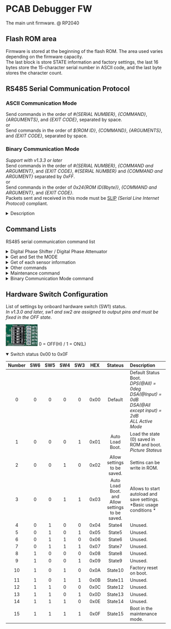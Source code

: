 # PCAB Debugger FW
The main unit firmware. @ RP2040

## Flash ROM area
Firmware is stored at the beginning of the flash ROM. The area used varies depending on the firmware capacity.<br>
The last block is store STATE information and factory settings, the last 16 bytes store the 15-character serial number in ASCII code, and the last byte stores the character count.<br>

## RS485 Serial Communication Protocol
### ASCII Communication Mode
Send commands in the order of *#{SERIAL NUMBER}*, *{COMMAND}*, *{ARGUMENTS}*, and *{EXIT CODE}*, separated by space.<br>
or<br>
Send commands in the order of *${ROM ID}*, *{COMMAND}*, *{ARGUMENTS}*, and *{EXIT CODE}*, separated by space.<br>
### Binary Communication Mode
*Support with v1.3.3 or later*<br>
Send commands in the order of *#{SERIAL NUMBER}*, *{COMMAND and ARGUMENT}*, and *{EXIT CODE}*, *#{SERIAL NUMBER}* and *{COMMAND and ARGUMENT}* separated by *0xFF*.<br>
or<br>
Send commands in the order of *0x24{ROM ID(8byte)}*, *{COMMAND and ARGUMENT}*, and *{EXIT CODE}*.<br>
Packets sent and received in this mode must be [SLIP](https://en.wikipedia.org/wiki/Serial_Line_Internet_Protocol) *(Serial Line Internet Protocol)* compliant.<br>
<details>
<summary>Description</summary>

Specify the serial number of the communication partner in *{SERIAL NUMBER}*. However, if *"\*"* is specified, communication will be performed for all serial numbers.<br>
*{COMMAND}* and *{ARGUMENTS}* refer to *Command Lists*.<br>
*{EXIT CODE}* is *\n(Line Feed Code)* or *\r(Carriage Return Code)* or *\r\n*.<br>
However, in SLIP mode (Binary Communication Mode) it can only *0xC0*.
We recommend *\r(CR)* when CUI and echo are enable, and *\n(LF)* when CUI and local echo are enabled or GUI is enabled.<br>
### example
- #0010 WrtDPS
- #0001 SetSTB.AMP true
- #* GetIDN

</details>

## Command Lists
RS485 serial communication command list  

<details>
<summary>Digital Phase Shifter / Digital Phase Attenuator</summary>

Command | Description
:--|:--
WrtDPS | Write binary data to the digital phase sifter.
GetDPS {0/1/false/true/bf/now} {x} | Get digital phase sifter settings.<br>{1/true/now} : Get the currently written binary data.<br>{0/false/bf} : Get the buffer binary data.(Get the binary data written with the WrtDPS command.)<br>{x} : Phase Shifter No. ( {0} is gets all data.)
SetDPS {x} {DEC} | Set binary data in the buffer.<br>{x} : Phase Shifter No.<br>{DEC} : Decimal binary value.
WrtDSA | *Support with v1.2.0 or later*<br>Write binary data to the digital step attenuator.
GetDSA {0/1/false/true/bf/now} {x} | *Support with v1.2.0 or later*<br>Get digital step attenuator settings.<br>{1/true/now} : Get the currently written binary data.<br>{0/false/bf} : Get the buffer binary data.(Get the binary data written with the WrtDSA command.)<br>{x} : Digital Step attenuator No. ( {0} is gets all data. / {16} is input attenuator No.)
SetDSA {x} {DEC} | *Support with v1.2.0 or later*<br>Set binary data in the buffer.<br>{x} : Digital Step attenuator No. ({16} is input attenuator No.)<br>{DEC} : Decimal binary value.
</details>
<details>
<summary>Get and Set the MODE</summary>

Command | Description
:--|:--
GetSTB.AMP | Get AMP STBY.
SetSTB.AMP {0/1/false/true}| Set AMP STBY<br>{1/true} : Standby MODE<br>{0/false} : Run MODE
GetSTB.DRA | Get DRA STBY.
SetSTB.DRA {0/1/false/true}| Set DRA STBY<br>{1/true} : Standby MODE<br>{0/false} : Run MODE
GetSTB.LNA | Get LNA STBY.
SetSTB.LNA {0/1/false/true}| Set LNA STBY<br>{1/true} : Standby MODE<br>{0/false} : Run MODE
GetLPM | Get low power mode.
SetLPM {0/1/false/true} | Set low power mode<br>{1/true} : Low Power MODE<br>{0/false} : Full Power MODE

</details>
<details>
<summary>Get of each sensor information</summary>

Command | Description
:--|:--
GetTMP.ID {x} | Get Temperature sensor ID.<br>{x} : Temp IC No.<br>{0} gets all temperature data.
GetTMP.Val {x} | Get Temperature.<br>{x} : Temp IC No.<br>{0} gets all temperature data.
GetTMP.CPU | Get CPU Temperature.
GetVd | Get Vd Value.
GetId | Get Id Value.
GetVin | *Support with v1.2.0 or later*<br>Get Vin Value.
GetPin | *Support with v1.2.0 or later*<br>Get Pin Value.

</details>
<details>
<summary>Other commands</summary>

Command | Description
:--|:--
SMEM ({x}) ({y-z}\|{z}) | Save state to memory(ROM).<br>However, whether or not it can be saved depends on the boot mode.<br>To save the default setting, set {z} to 0 or unspecified. ({z} can be specified as 0 to 3.)<br>If {y-z} is specified, it will be written to the specified setting number. ({y} can be specified as 0 to 15.)<br>A sector number can be specified for {x}. The sector numbers available to the user are 0 to 13.<br>*14 is the default setting area when no sector number is specified, and 15 is the data storage area at factory shipment.*<br>*By specifying the sector number, you can save 15×16×4 (=960) settings.*<br>*The Auto Load Boot uses the settings stored in unspecified {z} (sector number 14, setting numbers 0 to 0).*
LMEM ({x}) ({y-z}\|{z}) | Load state from memory(ROM).<br>Arguments are the same as SMEM.
GetMODE | Get boot mode.
GetIDN | Get device identification character.
*IDN? | Same as GetIDN.
GetIDR | Get ROM identification character.
ECHO {0/1/false/true} | Set echo mode.<br>*Do not enable it if you are connected to multiple devices.*<br>{1/true} : With echo.<br>{0/false} : Without echo.
CUI {0/1/false/true} | CUI Control Use<br>{1/true} : CUI MODE<br>{0/false} : GUI MODE<br>Default is CUI MODE.
RST | Restore factory default settings.<br>*PS all 0<br>DSA all 2dB(No,0 = 0dB)<br>STB all 0(RUN MODE)<br>LPM 0(Full Power MODE)*
*RST | Same as RST.
Reboot | Reload setup function.
BCM | Switch to binary communication mode.

</details>
<details>
<summary>Maintenance command</summary>

Command | Description
:--|:--
SetSN {x} | *Can only be changed in maintenance mode.*<br>Set Bord SN.<br>{x} : Serial Number strings.
RROM {x-yz} | Read page data from ROM.<br>{x-yz} : Specify the *block number(x), *sector number(y) + page number(z)* in hexadecimal format, separated by "-".
WROM {x-yz} {HEX} | Write page data to ROM.<br>{x-yz} : Specify the *block number(x), *sector number(y) + page number(z)* in hexadecimal format, separated by "-".<br>{HEX} : HEX data to write.<br>*Data will not be erased.*
EROM {x-y} | Erase page data from ROM.<br>{x} : Specify the *block number(x)* and *sector number(y)* as hexadecimal format separated by "-".
OROM {x-yz} {HEX} | Overwrite sector data to ROM.<br>{x-yz} : Specify the *block number(x)* and *sector number(y) + page number(z)* as hexadecimal format separated by "-".<br>{HEX} : HEX data to write.<br>*Data is written after erasing.*

</details>

<details>
<summary>Binary Communication Mode command</summary>
*Support with v1.3.3 or later*

Command Code | Description
:--|:--
0xC0 | Frame end code.
0xFF | SerialNumber separator code.
0xB0 {Byte} | Write Byte data to the input attenuator.
0xC1 {Binary} | Write binary data to the digital step attenuator.<br>The binary data must be specified in the order of DSA numbers 1 to 15, and each DSA setting must be specified in 8 bits ( i.e. 15 bytes of data ).
0xC2 {Binary} | Write binary data to the digital phase sifter.<br>The binary data must be specified in the order of DPS numbers 1 to 15, and each DPS setting must be specified in 8 bits ( i.e. 15 bytes of data ).
0xC3 {0x00/0x01} | Set AMP STBY.<br>{0x00} : Run MODE<br>{0x01} : Standby MODE
0xC4 {0x00/0x01} | Set DRA STBY.<br>{0x00} : Run MODE<br>{0x01} : Standby MODE
0xC5 {0x00/0x01} | Set LNA STBY.<br>{0x00} : Run MODE<br>{0x01} : Standby MODE
0xC6 {0x00/0x01} | Set low power mode.<br>{0x00} : Full Power MODE<br>{0x01} : Low Power MODE
0xD0 | Get input attenuator settings.<br>The response data is in the same binary format as it was written.
0xD1 | Get digital step attenuator settings.<br>The response data is in the same binary format as it was written.
0xD2 | Get digital phase sifter settins.<br>The response data is in the same binary format as it was written.
0xD3 | Get AMP STBY.<br>The response data is in the same binary format as it was written.
0xD4 | Get DRA STBY.<br>The response data is in the same binary format as it was written.
0xD5 | Get LNA STBY.<br>The response data is in the same binary format as it was written.
0xD6 | Get low power mode.<br>The response data is in the same binary format as it was written.
0xE1 | Get all temperature sensor IDs.<br> 8byte * 15
0xE2 | Get all temperature data.<br>The response data is 2 bytes * 15 of raw data.
0xE3 | Get CPU Temperature(AD Value).<br>The response data is 2 bytes of raw data.
0xE4 | Get Vd Value.<br>The response data is 2 bytes of raw data.
0xE5 | Get Id Value.<br>The response data is 2 bytes of raw data.
0xE6 | Get Vin Value.<br>The response data is 2 bytes of raw data.
0xE7 | Get Pin Value.<br>The response data is 2 bytes of raw data.
0xEA | Get Mode.<br>The response data is 1 bytes of raw data.
0xEE | Get all Analog values.<br>The responce data is {Vd(2byte) + Id(2byte) + Vin(2byte) + Pin(2byte) + CPU Temp(2byte)} of raw data.
0xEF | Get all sensor values.<br>The responce data is {AnalogValues(10byte)+TempratureData(2byte * 15)}
0xF0 | Get device identification character.
0xFA | Restore factory default settings.<br>PS all 0<br>DSA all 2dB(No,0 = 0dB)<br>STB all 0(RUN MODE)<br>LPM 0(Full Power MODE)
0xFB {Address} | Save state to memory(ROM).<br>However, whether or not it can be saved depends on the boot mode.<br>To save the default settings, set {Address} to 0x00 or leave it unspecified. ({Address} can be specified from 0x00 to 0x03.)<br>If you specify the sector number (4 bits), setting number (4 bits), and setting number (specified in one byte from 0x00 to 0x03), it will be written to the specified setting number. (Default is {0xE0}{0x00})<br>The range that can be specified is the same as for WR.
0xFC {Address} | Load state from memory(ROM).<br>Argument are the same as 0xFB.
0xAA {Address} | Read sector data from ROM.<br>{Address(3byte)} : Specify the address to read (sector by sector)
0xBB {Address} {Binary} | Overwrite sector data to ROM.<br>{Address(3byte)} : Specify the address to write (sector by sector).<br>{Binary(4096byte)} * Specify the sector data to write.
0xFE | Switch to ASCII communication mode.

Return Code | Description
:--|:--
0xC0 | Frame end code.
0x00 | Successfull code.
0xF1 | Command not found error code.
0xF2 | Data length error code.
0xFE | Other errors code.
{binary} | binary data.

</details>

## Hardware Switch Configuration
List of settings by onboard hardware switch (SW1) status.<br>
*In v1.3.0 and later, sw1 and sw2 are assigned to output pins and must be fixed in the OFF state.*

<img src="https://github.com/mw-eng/PCAB_Debugger/blob/master/PCAB_Debugger_RP2040/assets/SW1.png?raw=true" width="100px"> 0 = OFF(H) / 1 = ON(L)  
  
<details open>
<summary>Switch status 0x00 to 0x0F</summary>

Number | SW6 | SW5 | SW4 | SW3 | HEX | Stateus | Description
:--:|:--:|:--:|:--:|:--:|:--:|:--:|:--
0 | 0 | 0 | 0 | 0 | 0x00 | Default | Default Status Boot.<br>*DPS(@All) = 0deg*<br>*DSA(@Input) = 0dB*<br>*DSA(@All except input) = 2dB*<br>*ALL Active Mode*
1 | 0 | 0 | 0 | 1 | 0x01 | Auto Load Boot. | Load the state (0) saved in ROM and boot.<br>*Picture Stateus*
2 | 0 | 0 | 1 | 0 | 0x02 | Allow settings to be saved. | Settins can be write in ROM.
3 | 0 | 0 | 1 | 1 | 0x03 | Auto Load Boot.<br>and<br>Allow settings to be saved. | Allows to start autoload and save settings.<br>*Basic usage conditions *
4 | 0 | 1 | 0 | 0 | 0x04 | State4 | Unused.
5 | 0 | 1 | 0 | 1 | 0x05 | State5 | Unused.
6 | 0 | 1 | 1 | 0 | 0x06 | State6 | Unused.
7 | 0 | 1 | 1 | 1 | 0x07 | State7 | Unused.
8 | 1 | 0 | 0 | 0 | 0x08 | State8 | Unused.
9 | 1 | 0 | 0 | 1 | 0x09 | State9 | Unused.
10 | 1 | 0 | 1 | 0 | 0x0A | State10 | Factory reset on boot. | If the switch is in this state at startup, the system boots to factory defaults and restore the autoload settings to their initial state.<br>*Settings outside the default settings area will not be changed.*
11 | 1 | 0 | 1 | 1 | 0x0B | State11 | Unused.
12 | 1 | 1 | 0 | 0 | 0x0C | State12 | Unused.
13 | 1 | 1 | 0 | 1 | 0x0D | State13 | Unused.
14 | 1 | 1 | 1 | 0 | 0x0E | State14 | Unused.
15 | 1 | 1 | 1 | 1 | 0x0F | State15 | Boot in the maintenance mode. | If the switch is in this state at startup, it boots in the administrator mode.<br>As general rule, do not use it as it may overwrite the ROM area where factory settings and serial numbers are stored.

</details>